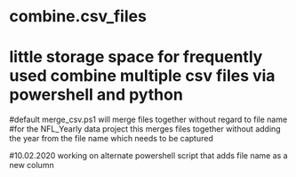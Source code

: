 # combine.csv_files
# little storage space for frequently used combine multiple csv files via powershell and python

#default merge_csv.ps1 will merge files together without regard to file name
#for the NFL_Yearly data project this merges files together without adding the year from the file name which needs to be captured

#10.02.2020 working on alternate powershell script that adds file name as a new column

